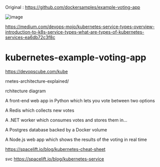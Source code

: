 Original : https://github.com/dockersamples/example-voting-app


![image](https://github.com/rajusw804/kubernetes-example-voting-app/assets/46264561/39cd54e8-fcae-4b15-97ff-043b3ba5422f)


[https://medium.com/devops-mojo/kubernetes-service-types-overview-introduction-to-k8s-service-types-what-are-types-of-kubernetes-services-ea6db72c3f8c
](https://www.harness.io/blog/kubernetes-services-explained)


# kubernetes-example-voting-app

https://devopscube.com/kube

rnetes-architecture-explained/


rchitecture diagram

A front-end web app in Python which lets you vote between two options

A Redis which collects new votes

A .NET worker which consumes votes and stores them in…

A Postgres database backed by a Docker volume

A Node.js web app which shows the results of the voting in real time


https://spacelift.io/blog/kubernetes-cheat-sheet

svc
https://spacelift.io/blog/kubernetes-service

